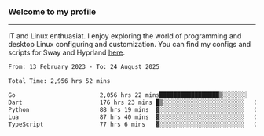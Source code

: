 ### Welcome to my profile

---

IT and Linux enthuasiat. I enjoy exploring the world of programming and desktop Linux configuring and customization. You can find my configs and scripts for Sway and Hyprland [here](https://github.com/uroborosq/mess-of-linux-configurations).

<!-- <div display="block">
 	<img align="left" width="48%" alt="isocalendar" src=".github/metrics/isocalendar_metrics.svg" />
	<img align="center" width="48%" alt="contributions" src=".github/metrics/contributions_metrics.svg" />
	<img align="center" alt="languages" src=".github/metrics/languages_metrics.svg" />
</div> -->

<!-- ![](https://komarev.com/ghpvc/?username=uroborosq&color=success&style=flat-square) -->
<!-- [](https://img.shields.io/github/last-commit/uroborosq/uroborosq?label=Profile%20updated&style=flat-square) -->

<!--START_SECTION:waka-->

```txt
From: 13 February 2023 - To: 24 August 2025

Total Time: 2,956 hrs 52 mins

Go                        2,056 hrs 22 mins█████████████████▒░░░░░░░   68.95 %
Dart                      176 hrs 23 mins █▒░░░░░░░░░░░░░░░░░░░░░░░   05.91 %
Python                    88 hrs 19 mins  ▓░░░░░░░░░░░░░░░░░░░░░░░░   02.96 %
Lua                       87 hrs 40 mins  ▓░░░░░░░░░░░░░░░░░░░░░░░░   02.94 %
TypeScript                77 hrs 6 mins   ▓░░░░░░░░░░░░░░░░░░░░░░░░   02.59 %
```

<!--END_SECTION:waka-->
